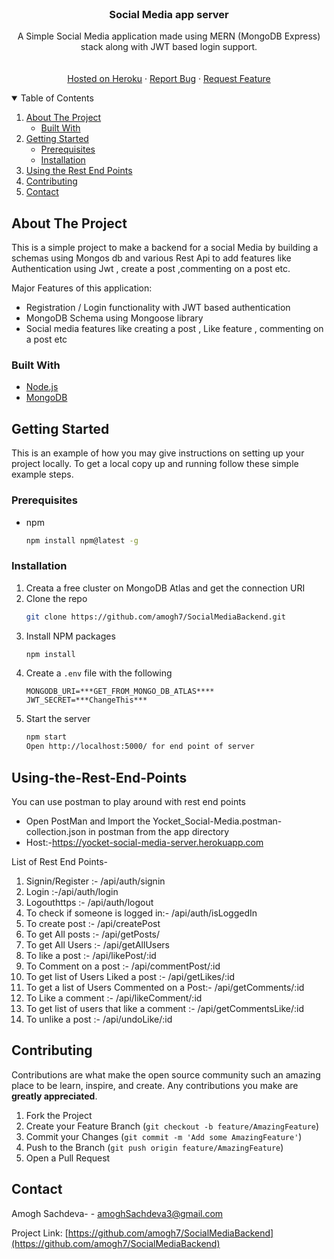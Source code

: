 <!-- PROJECT LOGO -->
<br />
<p align="center">
  <h3 align="center">Social Media app server</h3>
  <p align="center">
A Simple Social Media  application made using MERN (MongoDB Express) stack along with JWT based login support.
    <br />
    <br />
    <br />
     <a href="https://yocket-social-media-server.herokuapp.com/">Hosted on Heroku</a>
    ·
    <a href="https://github.com/amogh7/SocialMediaBackend/issues/new">Report Bug</a>
    ·
    <a href="https://github.com/amogh7/SocialMediaBackend/issues/new">Request Feature</a>
  </p>
</p>
<!-- TABLE OF CONTENTS -->
<details open="open">
  <summary>Table of Contents</summary>
  <ol>
    <li>
      <a href="#about-the-project">About The Project</a>
      <ul>
        <li><a href="#built-with">Built With</a></li>
      </ul>
    </li>
    <li>
      <a href="#getting-started">Getting Started</a>
      <ul>
        <li><a href="#prerequisites">Prerequisites</a></li>
        <li><a href="#installation">Installation</a></li>
      </ul>
    </li>
    <li><a href="#Using-the-Rest-End-Points">Using the Rest End Points</a></li>
    <li><a href="#contributing">Contributing</a></li>
    <li><a href="#contact">Contact</a></li>
  </ol>
</details>

<!-- ABOUT THE PROJECT -->
## About The Project
This is a simple project to make a backend for a social Media by building a schemas using Mongos db and various Rest Api to add features like Authentication using Jwt , create a post ,commenting on a post etc.

Major Features of this application:
* Registration / Login functionality with JWT based authentication
* MongoDB Schema using Mongoose library 
* Social media features like creating a post , Like feature , commenting on a post etc
  
### Built With

* [Node.js](https://nodejs.org/en/)
* [MongoDB](https://www.mongodb.com/)

<!-- GETTING STARTED -->
## Getting Started

This is an example of how you may give instructions on setting up your project locally.
To get a local copy up and running follow these simple example steps.

### Prerequisites
* npm
  ```sh
  npm install npm@latest -g
  ```

### Installation

1. Creata a free cluster on MongoDB Atlas and get the connection URI
2. Clone the repo
   ```sh
   git clone https://github.com/amogh7/SocialMediaBackend.git
   ```
3. Install NPM packages
   ```sh
   npm install 
   ```
4. Create a `.env` file with the following
    ```
    MONGODB_URI=***GET_FROM_MONGO_DB_ATLAS****
    JWT_SECRET=***ChangeThis***
    ```
6. Start the server
   ```sh
   npm start
   Open http://localhost:5000/ for end point of server
   ```
   
<!-- Using the Rest End Points -->
## Using-the-Rest-End-Points
You can use postman to play around with rest end points
* Open PostMan and Import the Yocket_Social-Media.postman-collection.json in postman from the app directory
* Host:-https://yocket-social-media-server.herokuapp.com

List of Rest End Points-
1) Signin/Register :- /api/auth/signin
2) Login :-/api/auth/login
3) Logouthttps :- /api/auth/logout
4) To check if someone is logged in:- /api/auth/isLoggedIn
5) To create post :- /api/createPost
6) To get All posts :-  /api/getPosts/
7) To get All Users :- /api/getAllUsers
8) To like a post :-   /api/likePost/:id
9) To Comment on a post :- /api/commentPost/:id
10) To get list of Users Liked a post :- /api/getLikes/:id
11) To get a list of Users Commented on a Post:- /api/getComments/:id
12) To Like a comment :- /api/likeComment/:id
13) To get list of users that like a comment :- /api/getCommentsLike/:id
14)  To unlike a post :- /api/undoLike/:id

<!-- CONTRIBUTING -->
## Contributing

Contributions are what make the open source community such an amazing place to be learn, inspire, and create. Any contributions you make are **greatly appreciated**.

1. Fork the Project
2. Create your Feature Branch (`git checkout -b feature/AmazingFeature`)
3. Commit your Changes (`git commit -m 'Add some AmazingFeature'`)
4. Push to the Branch (`git push origin feature/AmazingFeature`)
5. Open a Pull Request






<!-- CONTACT -->
## Contact

Amogh Sachdeva- - amoghSachdeva3@gmail.com

Project Link: [https://github.com/amogh7/SocialMediaBackend](https://github.com/amogh7/SocialMediaBackend)
